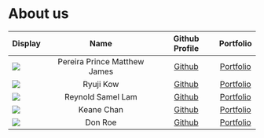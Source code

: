 # About us

| Display                                             |             Name             |              Github Profile              |                Portfolio                |
| --------------------------------------------------- | :--------------------------: | :--------------------------------------: | :-------------------------------------: |
| ![](NoPhoto)                                        | Pereira Prince Matthew James |  [Github](https://github.com/Magmanat)   | [Portfolio](docs/team/PrincePereira.md) |
| ![](myphoto)                                        |          Ryuji Kow           |  [Github](https://github.com/Ryujikjs)   |   [Portfolio](docs/team/RyujiKow.md)    |
| ![](NoPhotos)                                       |      Reynold Samel Lam       | [Github](https://github.com/Reynold-SL)  |  [Portfolio](docs/team/reynoldlam.md)   |
| ![](NoPhotos)                                       |          Keane Chan          | [Github](https://github.com/typingpanda) |   [Portfolio](docs/team/KeaneChan.md)   |
| ![](https://via.placeholder.com/100.png?text=Photo) |           Don Roe            |      [Github](https://github.com/)       |    [Portfolio](docs/team/johndoe.md)    |
